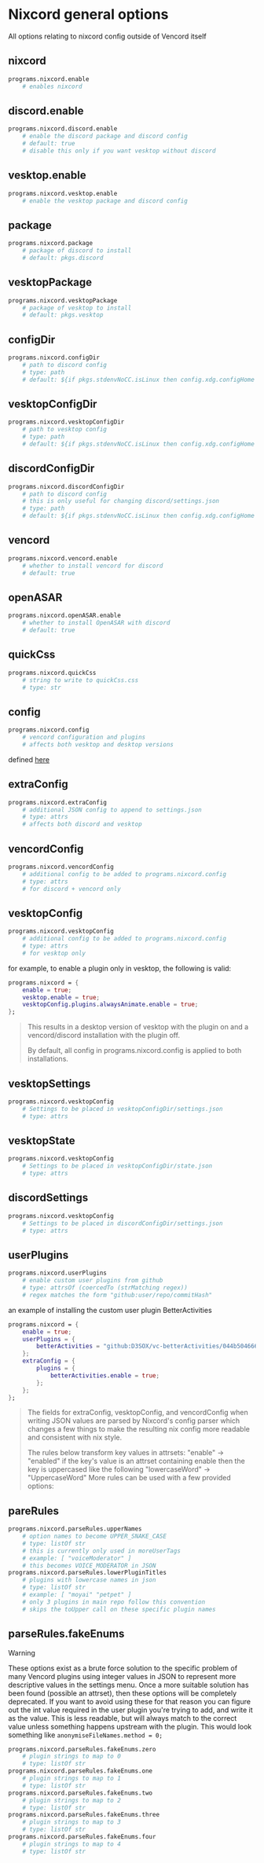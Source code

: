 # Nixcord general options
All options relating to nixcord config outside of Vencord itself

## nixcord
```nix
programs.nixcord.enable
    # enables nixcord
```
## discord.enable
```nix
programs.nixcord.discord.enable
    # enable the discord package and discord config
    # default: true
    # disable this only if you want vesktop without discord
```
## vesktop.enable
```nix
programs.nixcord.vesktop.enable
    # enable the vesktop package and discord config
```
## package
```nix
programs.nixcord.package
    # package of discord to install
    # default: pkgs.discord
```
## vesktopPackage
```nix
programs.nixcord.vesktopPackage
    # package of vesktop to install
    # default: pkgs.vesktop
```
## configDir
```nix
programs.nixcord.configDir
    # path to discord config
    # type: path
    # default: ${if pkgs.stdenvNoCC.isLinux then config.xdg.configHome else "${builtins.getEnv "HOME"}/Library/Application Support"}/Vencord
```
## vesktopConfigDir
```nix
programs.nixcord.vesktopConfigDir
    # path to vesktop config
    # type: path
    # default: ${if pkgs.stdenvNoCC.isLinux then config.xdg.configHome else "${builtins.getEnv "HOME"}/Library/Application Support"}/vesktop
```
## discordConfigDir
```nix
programs.nixcord.discordConfigDir
    # path to discord config
    # this is only useful for changing discord/settings.json
    # type: path
    # default: ${if pkgs.stdenvNoCC.isLinux then config.xdg.configHome else "${builtins.getEnv "HOME"}/Library/Application Support"}/discord
```
## vencord
```nix
programs.nixcord.vencord.enable
    # whether to install vencord for discord
    # default: true
```
## openASAR
```nix
programs.nixcord.openASAR.enable
    # whether to install OpenASAR with discord
    # default: true
```
## quickCss
```nix
programs.nixcord.quickCss
    # string to write to quickCss.css
    # type: str
```
## config
```nix
programs.nixcord.config
    # vencord configuration and plugins
    # affects both vesktop and desktop versions
```
defined [here](./vencord.md)
## extraConfig
```nix
programs.nixcord.extraConfig
    # additional JSON config to append to settings.json
    # type: attrs
    # affects both discord and vesktop
```
## vencordConfig
```nix
programs.nixcord.vencordConfig
    # additional config to be added to programs.nixcord.config
    # type: attrs
    # for discord + vencord only
```
## vesktopConfig
```nix
programs.nixcord.vesktopConfig
    # additional config to be added to programs.nixcord.config
    # type: attrs
    # for vesktop only
```
for example, to enable a plugin only in vesktop, the following is valid:
```nix
programs.nixcord = {
    enable = true;
    vesktop.enable = true;
    vesktopConfig.plugins.alwaysAnimate.enable = true;
};
```
> This results in a desktop version of vesktop with the plugin on
> and a vencord/discord installation with the plugin off.
>
> By default, all config in programs.nixcord.config is applied to both
> installations.
## vesktopSettings
```nix
programs.nixcord.vesktopConfig
    # Settings to be placed in vesktopConfigDir/settings.json
    # type: attrs
```
## vesktopState
```nix
programs.nixcord.vesktopConfig
    # Settings to be placed in vesktopConfigDir/state.json
    # type: attrs
```
## discordSettings
```nix
programs.nixcord.vesktopConfig
    # Settings to be placed in discordConfigDir/settings.json
    # type: attrs
```
## userPlugins
```nix
programs.nixcord.userPlugins
    # enable custom user plugins from github
    # type: attrsOf (coercedTo (strMatching regex))
    # regex matches the form "github:user/repo/commitHash"
```
an example of installing the custom user plugin BetterActivities
```nix
programs.nixcord = {
    enable = true;
    userPlugins = {
        betterActivities = "github:D3SOX/vc-betterActivities/044b504666b8b753ab45d82c0cd0d316b1ea7e60";
    };
    extraConfig = {
        plugins = {
            betterActivities.enable = true;
        };
    };
};
```
> The fields for extraConfig, vesktopConfig, and vencordConfig when
> writing JSON values are parsed by Nixcord's config parser which
> changes a few things to make the resulting nix config more readable
> and consistent with nix style.
>
> The rules below transform key values in attrsets:
> "enable" -> "enabled"
> if the key's value is an attrset containing enable then the key is
> uppercased like the following
> "lowercaseWord" -> "UppercaseWord"
More rules can be used with a few provided options:
## pareRules
```nix
programs.nixcord.parseRules.upperNames
    # option names to become UPPER_SNAKE_CASE
    # type: listOf str
    # this is currently only used in moreUserTags
    # example: [ "voiceModerator" ]
    # this becomes VOICE_MODERATOR in JSON
programs.nixcord.parseRules.lowerPluginTitles
    # plugins with lowercase names in json
    # type: listOf str
    # example: [ "moyai" "petpet" ]
    # only 3 plugins in main repo follow this convention
    # skips the toUpper call on these specific plugin names
```
## parseRules.fakeEnums
>[!WARNING]
> These options exist as a brute force solution to the specific problem of many
> Vencord plugins using integer values in JSON to represent more descriptive values
> in the settings menu.
> Once a more suitable solution has been found (possible an attrset), then these options
> will be completely deprecated.
> If you want to avoid using these for that reason you can figure out the int value required
> in the user plugin you're trying to add, and write it as the value. This is less readable,
> but will always match to the correct value unless something happens upstream with the plugin.
> This would look something like ``anonymiseFileNames.method = 0;``
```nix
programs.nixcord.parseRules.fakeEnums.zero
    # plugin strings to map to 0
    # type: listOf str
programs.nixcord.parseRules.fakeEnums.one
    # plugin strings to map to 1
    # type: listOf str
programs.nixcord.parseRules.fakeEnums.two
    # plugin strings to map to 2
    # type: listOf str
programs.nixcord.parseRules.fakeEnums.three
    # plugin strings to map to 3
    # type: listOf str
programs.nixcord.parseRules.fakeEnums.four
    # plugin strings to map to 4
    # type: listOf str
```
